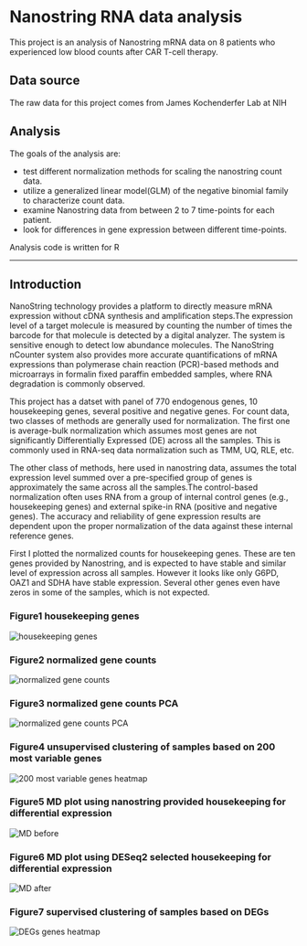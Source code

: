 Nanostring RNA data analysis
=======================

This project is an analysis of Nanostring mRNA data on 8 patients who experienced low blood counts after CAR T-cell therapy.



Data source
-----------

The raw data for this project comes from James Kochenderfer Lab at NIH



Analysis
--------

The goals of the analysis are:

- test different normalization methods for scaling the nanostring count data.
- utilize a generalized linear model(GLM) of the negative binomial family to characterize count data.
- examine Nanostring data from between 2 to 7 time-points for each patient.
- look for differences in gene expression between different time-points.


Analysis code is written for R



---

Introduction
--------

NanoString technology provides a platform to directly measure mRNA expression without cDNA synthesis and amplification steps.The expression level of a target molecule is measured by counting the number of times the barcode for that molecule is detected by a digital analyzer. The system is sensitive enough to detect low abundance molecules. The NanoString nCounter system also provides more accurate quantifications of mRNA expressions than polymerase chain reaction (PCR)-based methods and microarrays in formalin fixed paraffin embedded samples, where RNA degradation is commonly observed. 

This project has a datset with panel of 770 endogenous genes, 10 housekeeping genes, several positive and negative genes. For count data, two classes of methods are generally used for normalization. The first one is average-bulk normalization which assumes most genes are not significantly Differentially Expressed (DE) across all the samples. This is commonly used in RNA-seq data normalization such as TMM, UQ, RLE, etc. 

The other class of methods, here used in nanostring data, assumes the total expression level summed over a pre-specified group of genes is approximately the same across all the samples.The control-based normalization often uses RNA from a group of internal control genes (e.g., housekeeping genes) and external spike-in RNA (positive and negative genes). The accuracy and reliability of gene expression results are dependent upon the proper normalization of the data against these internal reference genes.

First I plotted the normalized counts for housekeeping genes. These are ten genes provided by Nanostring, and is expected to have stable and similar level of expression across all samples. However it looks like only G6PD, OAZ1 and SDHA have stable expression. Several other genes even have zeros in some of the samples, which is not expected. 

### Figure1 housekeeping genes
![housekeeping genes](https://github.com/da-yin/ccbr1022-nanostring/blob/master/Analysis/Results/housekeeping_normalized.png)

### Figure2 normalized gene counts
![normalized gene counts](https://github.com/da-yin/ccbr1022-nanostring/blob/master/Analysis/Results/normalizedCounts.png)

### Figure3 normalized gene counts PCA
![normalized gene counts PCA](https://github.com/da-yin/ccbr1022-nanostring/blob/master/Analysis/Results/PCA_normalized_batchCorr.png)

### Figure4 unsupervised clustering of samples based on 200 most variable genes
![200 most variable genes heatmap](https://github.com/da-yin/ccbr1022-nanostring/blob/master/Analysis/Results/Heatmap_normalized_batchcor.png)

### Figure5 MD plot using nanostring provided housekeeping for differential expression
![MD before](https://github.com/da-yin/ccbr1022-nanostring/blob/master/Analysis/Results/MDplot_before.png)

### Figure6 MD plot using DESeq2 selected housekeeping for differential expression
![MD after](https://github.com/da-yin/ccbr1022-nanostring/blob/master/Analysis/Results/MDplot_after.png)

### Figure7 supervised clustering of samples based on DEGs
![DEGs genes heatmap](https://github.com/da-yin/ccbr1022-nanostring/blob/master/Analysis/Results/DEGheatmap_supervised.png)






